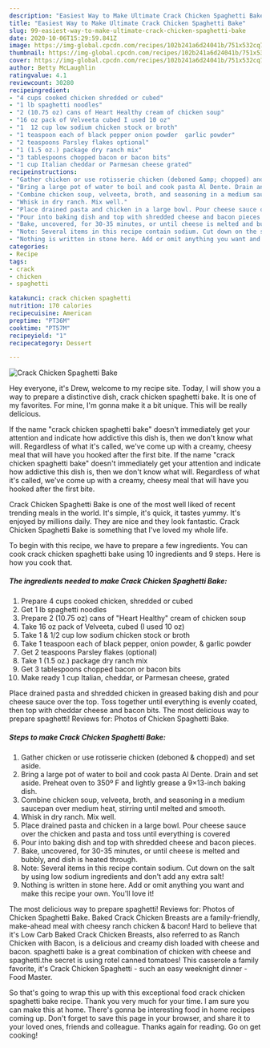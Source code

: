 ```yaml
---
description: "Easiest Way to Make Ultimate Crack Chicken Spaghetti Bake"
title: "Easiest Way to Make Ultimate Crack Chicken Spaghetti Bake"
slug: 99-easiest-way-to-make-ultimate-crack-chicken-spaghetti-bake
date: 2020-10-06T15:29:59.841Z
image: https://img-global.cpcdn.com/recipes/102b241a6d24041b/751x532cq70/crack-chicken-spaghetti-bake-recipe-main-photo.jpg
thumbnail: https://img-global.cpcdn.com/recipes/102b241a6d24041b/751x532cq70/crack-chicken-spaghetti-bake-recipe-main-photo.jpg
cover: https://img-global.cpcdn.com/recipes/102b241a6d24041b/751x532cq70/crack-chicken-spaghetti-bake-recipe-main-photo.jpg
author: Betty McLaughlin
ratingvalue: 4.1
reviewcount: 30280
recipeingredient:
- "4 cups cooked chicken shredded or cubed"
- "1 lb spaghetti noodles"
- "2 (10.75 oz) cans of Heart Healthy cream of chicken soup"
- "16 oz pack of Velveeta cubed I used 10 oz"
- "1  12 cup low sodium chicken stock or broth"
- "1 teaspoon each of black pepper onion powder  garlic powder"
- "2 teaspoons Parsley flakes optional"
- "1 (1.5 oz.) package dry ranch mix"
- "3 tablespoons chopped bacon or bacon bits"
- "1 cup Italian cheddar or Parmesan cheese grated"
recipeinstructions:
- "Gather chicken or use rotisserie chicken (deboned &amp; chopped) and set aside."
- "Bring a large pot of water to boil and cook pasta Al Dente. Drain and set aside. Preheat oven to 350º F and lightly grease a 9×13-inch baking dish."
- "Combine chicken soup, velveeta, broth, and seasoning in a medium saucepan over medium heat, stirring until melted and smooth."
- "Whisk in dry ranch. Mix well."
- "Place drained pasta and chicken in a large bowl. Pour cheese sauce over the chicken and pasta and toss until everything is covered"
- "Pour into baking dish and top with shredded cheese and bacon pieces."
- "Bake, uncovered, for 30-35 minutes, or until cheese is melted and bubbly, and dish is heated through."
- "Note: Several items in this recipe contain sodium. Cut down on the salt by using low sodium ingredients and don&#39;t add any extra salt!"
- "Nothing is written in stone here. Add or omit anything you want and make this recipe your own. You&#39;ll love it!"
categories:
- Recipe
tags:
- crack
- chicken
- spaghetti

katakunci: crack chicken spaghetti 
nutrition: 170 calories
recipecuisine: American
preptime: "PT36M"
cooktime: "PT57M"
recipeyield: "1"
recipecategory: Dessert

---
```



![Crack Chicken Spaghetti Bake](https://img-global.cpcdn.com/recipes/102b241a6d24041b/751x532cq70/crack-chicken-spaghetti-bake-recipe-main-photo.jpg)

Hey everyone, it's Drew, welcome to my recipe site. Today, I will show you a way to prepare a distinctive dish, crack chicken spaghetti bake. It is one of my favorites. For mine, I'm gonna make it a bit unique. This will be really delicious.

If the name &#34;crack chicken spaghetti bake&#34; doesn&#39;t immediately get your attention and indicate how addictive this dish is, then we don&#39;t know what will. Regardless of what it&#39;s called, we&#39;ve come up with a creamy, cheesy meal that will have you hooked after the first bite. If the name &#34;crack chicken spaghetti bake&#34; doesn&#39;t immediately get your attention and indicate how addictive this dish is, then we don&#39;t know what will. Regardless of what it&#39;s called, we&#39;ve come up with a creamy, cheesy meal that will have you hooked after the first bite.

Crack Chicken Spaghetti Bake is one of the most well liked of recent trending meals in the world. It's simple, it's quick, it tastes yummy. It's enjoyed by millions daily. They are nice and they look fantastic. Crack Chicken Spaghetti Bake is something that I've loved my whole life.


To begin with this recipe, we have to prepare a few ingredients. You can cook crack chicken spaghetti bake using 10 ingredients and 9 steps. Here is how you cook that.

<!--inarticleads1-->

##### The ingredients needed to make Crack Chicken Spaghetti Bake:

1. Prepare 4 cups cooked chicken, shredded or cubed
1. Get 1 lb spaghetti noodles
1. Prepare 2 (10.75 oz) cans of &#34;Heart Healthy&#34; cream of chicken soup
1. Take 16 oz pack of Velveeta, cubed (I used 10 oz)
1. Take 1 &amp; 1/2 cup low sodium chicken stock or broth
1. Take 1 teaspoon each of black​ pepper, onion powder, &amp; garlic powder
1. Get 2 teaspoons Parsley flakes (optional)
1. Take 1 (1.5 oz.) package dry ranch mix
1. Get 3 tablespoons chopped bacon or bacon bits
1. Make ready 1 cup Italian, cheddar, or Parmesan cheese, grated


Place drained pasta and shredded chicken in greased baking dish and pour cheese sauce over the top. Toss together until everything is evenly coated, then top with cheddar cheese and bacon bits. The most delicious way to prepare spaghetti! Reviews for: Photos of Chicken Spaghetti Bake. 

<!--inarticleads2-->

##### Steps to make Crack Chicken Spaghetti Bake:

1. Gather chicken or use rotisserie chicken (deboned &amp; chopped) and set aside.
1. Bring a large pot of water to boil and cook pasta Al Dente. Drain and set aside. Preheat oven to 350º F and lightly grease a 9×13-inch baking dish.
1. Combine chicken soup, velveeta, broth, and seasoning in a medium saucepan over medium heat, stirring until melted and smooth.
1. Whisk in dry ranch. Mix well.
1. Place drained pasta and chicken in a large bowl. Pour cheese sauce over the chicken and pasta and toss until everything is covered
1. Pour into baking dish and top with shredded cheese and bacon pieces.
1. Bake, uncovered, for 30-35 minutes, or until cheese is melted and bubbly, and dish is heated through.
1. Note: Several items in this recipe contain sodium. Cut down on the salt by using low sodium ingredients and don&#39;t add any extra salt!
1. Nothing is written in stone here. Add or omit anything you want and make this recipe your own. You&#39;ll love it!


The most delicious way to prepare spaghetti! Reviews for: Photos of Chicken Spaghetti Bake. Baked Crack Chicken Breasts are a family-friendly, make-ahead meal with cheesy ranch chicken &amp; bacon! Hard to believe that it&#39;s Low Carb Baked Crack Chicken Breasts, also referred to as Ranch Chicken with Bacon, is a delicious and creamy dish loaded with cheese and bacon. spaghetti bake is a great combination of chicken with cheese and spaghetti.the secret is using rotel canned tomatoes! This casserole a family favorite, it&#39;s Crack Chicken Spaghetti - such an easy weeknight dinner - Food Master. 

So that's going to wrap this up with this exceptional food crack chicken spaghetti bake recipe. Thank you very much for your time. I am sure you can make this at home. There's gonna be interesting food in home recipes coming up. Don't forget to save this page in your browser, and share it to your loved ones, friends and colleague. Thanks again for reading. Go on get cooking!
